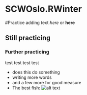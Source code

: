 # SCWOslo.RWinter
#Practice
adding text *here* or **here** 
## Still practicing
### Further practicing 
test test test test
* does this do something
* writing more words
* and a few more for good measure
* The best fish: 
![alt text][logo]

[logo]: https://lh3.googleusercontent.com/NehgWDSVjjcCewSDb_f70wE4r7OHQNdXen71jLv3bLbKRgETCipC2hxZjRUb7a5QLlxL2Tltnk_k4z5yfA0nx2HxgeaQQcH7NH_emCtcjJ2UUS2a=w1280 "Logo Title Text 2"
